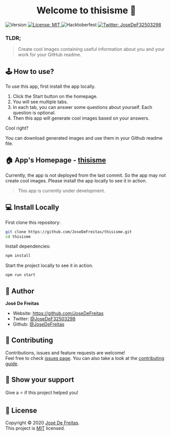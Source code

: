 <h1 align="center">Welcome to thisisme 👋</h1>
<p>
  <img alt="Version" src="https://img.shields.io/badge/version-0.1.0-blue.svg?cacheSeconds=2592000" />
  <a href="https://github.com/JoseDeFreitas/thisisme/blob/main/license" target="_blank">
    <img alt="License: MIT" src="https://img.shields.io/badge/License-MIT-yellow.svg" />
  </a>
  <img alt="Hacktoberfest" src="https://img.shields.io/badge/Hacktoberfest-Accepted-%23FF8AE2" />
  <a href="https://twitter.com/JoseDeF32503298" target="_blank">
    <img alt="Twitter: JoseDeF32503298" src="https://img.shields.io/twitter/follow/JoseDeF32503298.svg?style=social" />
  </a>
</p>

### TLDR;
> Create cool images containing useful information about you and your work for your GitHub readme.

## 🕹 How to use?
To use this app, first install the app locally. 
1. Click the Start button on the homepage.
2. You will see multiple tabs.
3. In each tab, you can answer some questions about yourself. Each question is optional.
4. Then this app will generate cool images based on your answers.

Cool right?

You can download generated images and use them in your Github readme file.

## 🏠 App's Homepage - [thisisme](https://thisisme.vercel.app/)
Currently, the app is not deployed from the last commit. So the app may not create cool images. Please install the app locally to see it in action.

> This app is currently under development.

## 💻 Install Locally

First clone this repository:
```sh
git clone https://github.com/JoseDeFreitas/thisisme.git
cd thisisme
```
Install dependencies:

```sh
npm install
```
Start the project locally to see it in action.

```sh
npm run start
```

## 👤 Author

**José De Freitas**

* Website: https://github.com/JoseDeFreitas
* Twitter: [@JoseDeF32503298](https://twitter.com/JoseDeF32503298)
* Github: [@JoseDeFreitas](https://github.com/JoseDeFreitas)

## 🤝 Contributing

Contributions, issues and feature requests are welcome!
<br />
Feel free to check [issues page](https://github.com/JoseDeFreitas/thisisme/issues). You can also take a look at the [contributing guide](https://github.com/JoseDeFreitas/thisisme/blob/main/contributing.md).

## 🌟 Show your support

Give a ⭐️ if this project helped you!

## 📝 License

Copyright © 2020 [José De Freitas](https://github.com/JoseDeFreitas).<br />
This project is [MIT](https://github.com/JoseDeFreitas/thisisme/blob/main/license) licensed.
